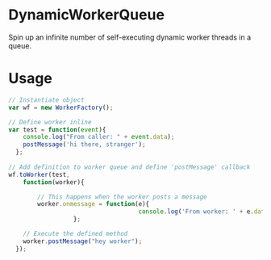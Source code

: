 # DynamicWorkerQueue
Spin up an infinite number of self-executing dynamic worker threads in a queue.  
# Usage
```js
// Instantiate object
var wf = new WorkerFactory();

// Define worker inline
var test = function(event){
	console.log("From caller: " + event.data);
    postMessage('hi there, stranger');
  };
  
// Add definition to worker queue and define 'postMessage' callback
wf.toWorker(test, 
	function(worker){

		// This happens when the worker posts a message
		worker.onmessage = function(e){
    								console.log('From worker: ' + e.data)
                  };

    // Execute the defined method
  	worker.postMessage("hey worker");
  });
```
